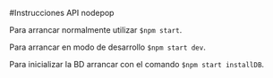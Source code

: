 #Instrucciones API nodepop

Para arrancar normalmente utilizar `$npm start`.

Para arrancar en modo de desarrollo `$npm start dev`.

Para inicializar la BD arrancar con el comando `$npm start installDB`.
